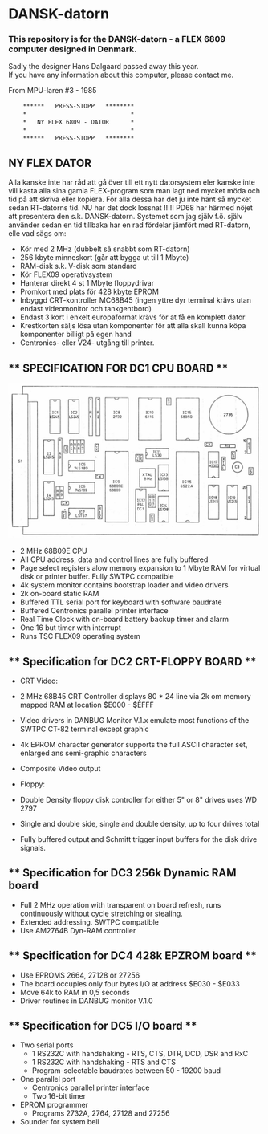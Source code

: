 # DANSK-datorn
### This repository is for the DANSK-datorn - a FLEX 6809 computer designed in Denmark.

Sadly the designer Hans Dalgaard passed away this year.  
If you have any information about this computer, please contact me.

From MPU-laren #3 - 1985  

        ******   PRESS-STOPP   ********  
        *                             *  
        *   NY FLEX 6809 - DATOR      *  
        *                             *  
        ******   PRESS-STOPP   ********  

## NY FLEX DATOR

Alla kanske inte har råd att gå över till ett nytt datorsystem eler kanske inte vill kasta alla sina gamla FLEX-program som man lagt ned mycket möda och tid på att skriva eller kopiera.
För alla dessa har det ju inte hänt så mycket sedan RT-datorns tid.
NU har det dock lossnat !!!!!
PD68 har härmed nöjet att presentera den s.k. DANSK-datorn.
Systemet som jag själv f.ö. själv använder sedan en tid tillbaka har en rad fördelar jämfört med RT-datorn, elle vad sägs om:

* Kör med 2 MHz (dubbelt så snabbt som RT-datorn)
* 256 kbyte minneskort (går att bygga ut till 1 Mbyte)
* RAM-disk s.k. V-disk som standard
* Kör FLEX09 operativsystem
* Hanterar direkt 4 st 1 Mbyte floppydrivar
* Promkort med plats för 428 kbyte EPROM
* Inbyggd CRT-kontroller MC68B45 (ingen yttre dyr terminal krävs utan endast videomonitor och tankgentbord)
* Endast 3 kort i enkelt europaformat krävs för at få en komplett dator
* Krestkorten säljs lösa utan komponenter för att alla skall kunna köpa komponenter billigt på egen hand
* Centronics- eller V24- utgång till printer.

## ** SPECIFICATION FOR DC1 CPU BOARD **
![CPU-board](/Images/DC1-CPU.jpg)
* 2 MHz 68B09E CPU
* All CPU address, data and control lines are fully buffered
* Page select registers alow memory expansion to 1 Mbyte RAM for virtual disk or printer buffer. Fully SWTPC compatible
* 4k system monitor contains bootstrap loader and video drivers
* 2k on-board static RAM
* Buffered TTL serial port for keyboard with software baudrate
* Buffered Centronics parallel printer interface
* Real Time Clock with on-board battery backup timer and alarm
* One 16 but timer with interrupt
* Runs TSC FLEX09 operating system

## ** Specification for DC2 CRT-FLOPPY BOARD **

* CRT Video:
* 2 MHz 68B45 CRT Controller displays 80 * 24 line via 2k om memory mapped RAM at location $E000 - $EFFF
* Video drivers in DANBUG Monitor V.1.x emulate most functions of the SWTPC CT-82 terminal except graphic
* 4k EPROM character generator supports the full ASCII character set, enlarged ans semi-graphic characters
* Composite Video output

* Floppy:
* Double Density floppy disk controller for either 5" or 8" drives uses WD 2797
* Single and double side, single and double density, up to four drives total
* Fully buffered output and Schmitt trigger input buffers for the disk drive signals.

## ** Specification for DC3 256k Dynamic RAM board

* Full 2 MHz operation with transparent on board refresh, runs continuously without cycle stretching or stealing.
* Extended addressing. SWTPC compatible
* Use AM2764B Dyn-RAM controller

## ** Specification for DC4 428k EPZROM board **

* Use EPROMS 2664, 27128 or 27256
* The board occupies only four bytes I/O at address $E030 - $E033
* Move 64k to RAM in 0,5 seconds
* Driver routines in DANBUG monitor V.1.0

## ** Specification for DC5 I/O board **

* Two serial ports
  - 1 RS232C with handshaking - RTS, CTS, DTR, DCD, DSR and RxC
  - 1 RS232C with handshaking - RTS and CTS
  - Program-selectable baudrates between 50 - 19200 baud
* One parallel port
  - Centronics parallel printer interface
  - Two 16-bit timer
* EPROM programmer
  - Programs 2732A, 2764, 27128 and 27256
* Sounder for system bell
